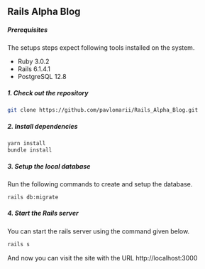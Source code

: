 ## Rails Alpha Blog

##### Prerequisites

The setups steps expect following tools installed on the system.

- Ruby 3.0.2
- Rails 6.1.4.1
- PostgreSQL 12.8

##### 1. Check out the repository

```bash
git clone https://github.com/pavlomarii/Rails_Alpha_Blog.git
```

##### 2. Install dependencies

```bash
yarn install
bundle install
```

##### 3. Setup the local database

Run the following commands to create and setup the database.

```bash
rails db:migrate
```

##### 4. Start the Rails server

You can start the rails server using the command given below.

```bash
rails s
```

And now you can visit the site with the URL http://localhost:3000